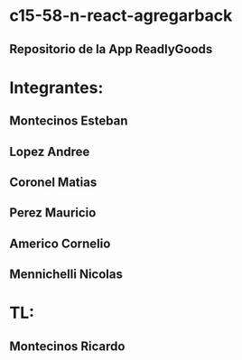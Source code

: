 # c15-58-n-react-agregarback
## Repositorio de la App ReadlyGoods

# Integrantes:

## Montecinos Esteban
## Lopez Andree
## Coronel Matias
## Perez Mauricio
## Americo Cornelio
## Mennichelli Nicolas

# TL:

## Montecinos Ricardo
